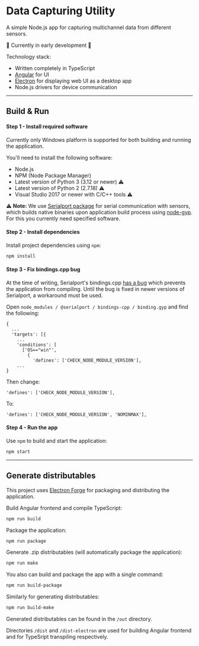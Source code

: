 # Data Capturing Utility

A simple Node.js app for capturing multichannel data from different sensors. 

🚧 Currently in early development 🚧

Technology stack:
* Written completely in TypeScript
* [Angular](https://angular.dev/) for UI
* [Electron](https://www.electronjs.org/) for displaying web UI as a desktop app
* Node.js drivers for device communication

---

## Build & Run

#### Step 1 - Install required software

Currently only Windows platform is supported for both building and running the application.

You'll need to install the following software:

- Node.js
- NPM (Node Package Manager)
- Latest version of Python 3 (3.12 or newer) ⚠️
- Latest version of Python 2 (2.7.18) ⚠️
- Visual Studio 2017 or newer with C/C++ tools ⚠️

⚠️ **Note:** We use [Serialport package](https://github.com/serialport/node-serialport) for serial communication with sensors, which builds native binaries upon application build process using [node-gyp](https://github.com/nodejs/node-gyp). For this you currently need specified software.

#### Step 2 - Install dependencies

Install project dependencies using `npm`:

```bash
npm install
```

#### Step 3 - Fix bindings.cpp bug

At the time of writing, Serialport's bindings.cpp [has a bug](https://github.com/serialport/node-serialport/issues/2957) which prevents the application from compiling. Until the bug is fixed in newer versions of Serialport, a workaround must be used.

Open `node_modules / @serialport / bindings-cpp / binding.gyp` and find the following:

```
{
  ...
  'targets': [{
    ...
    'conditions': [
      ['OS=="win"',
        {
          'defines': ['CHECK_NODE_MODULE_VERSION'],
    ...
}

```

Then change:

```
'defines': ['CHECK_NODE_MODULE_VERSION'],
```

To:

```
'defines': ['CHECK_NODE_MODULE_VERSION', 'NOMINMAX'],
```

#### Step 4 - Run the app

Use `npm` to build and start the application:

```bash
npm start
```
---

## Generate distributables

This project uses [Electron Forge](https://www.electronforge.io/) for packaging and distributing the application.

Build Angular frontend and compile TypeScript:
```bash
npm run build
```

Package the application:
```bash
npm run package
```

Generate .zip distributables (will automatically package the application):
```bash
npm run make
```

You also can build and package the app with a single command:
```bash
npm run build-package
```

Similarly for generating distributables:
```bash
npm run build-make
```

Generated distributables can be found in the `/out` directory.

Directories `/dist` and `/dist-electron` are used for building Angular frontend and for TypeSript transpiling respectively.
